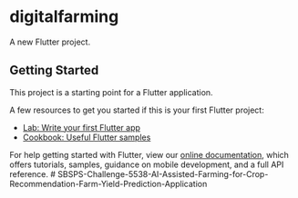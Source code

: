 # digitalfarming

A new Flutter project.

## Getting Started

This project is a starting point for a Flutter application.

A few resources to get you started if this is your first Flutter project:

- [Lab: Write your first Flutter app](https://flutter.dev/docs/get-started/codelab)
- [Cookbook: Useful Flutter samples](https://flutter.dev/docs/cookbook)

For help getting started with Flutter, view our
[online documentation](https://flutter.dev/docs), which offers tutorials,
samples, guidance on mobile development, and a full API reference.
#   S B S P S - C h a l l e n g e - 5 5 3 8 - A I - A s s i s t e d - F a r m i n g - f o r - C r o p - R e c o m m e n d a t i o n - F a r m - Y i e l d - P r e d i c t i o n - A p p l i c a t i o n  
 